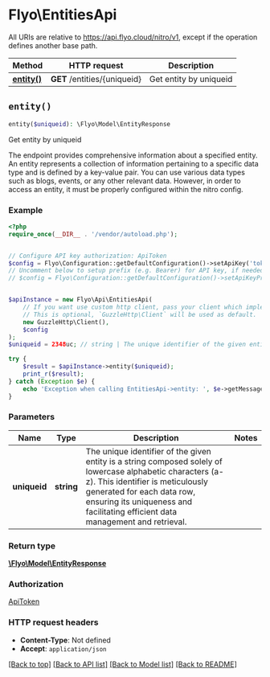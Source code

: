 # Flyo\EntitiesApi

All URIs are relative to https://api.flyo.cloud/nitro/v1, except if the operation defines another base path.

| Method | HTTP request | Description |
| ------------- | ------------- | ------------- |
| [**entity()**](EntitiesApi.md#entity) | **GET** /entities/{uniqueid} | Get entity by uniqueid |


## `entity()`

```php
entity($uniqueid): \Flyo\Model\EntityResponse
```

Get entity by uniqueid

The endpoint provides comprehensive information about a specified entity. An entity represents a collection of information pertaining to a specific data type and is defined by a key-value pair. You can use various data types such as blogs, events, or any other relevant data. However, in order to access an entity, it must be properly configured within the nitro config.

### Example

```php
<?php
require_once(__DIR__ . '/vendor/autoload.php');


// Configure API key authorization: ApiToken
$config = Flyo\Configuration::getDefaultConfiguration()->setApiKey('token', 'YOUR_API_KEY');
// Uncomment below to setup prefix (e.g. Bearer) for API key, if needed
// $config = Flyo\Configuration::getDefaultConfiguration()->setApiKeyPrefix('token', 'Bearer');


$apiInstance = new Flyo\Api\EntitiesApi(
    // If you want use custom http client, pass your client which implements `GuzzleHttp\ClientInterface`.
    // This is optional, `GuzzleHttp\Client` will be used as default.
    new GuzzleHttp\Client(),
    $config
);
$uniqueid = 2348uc; // string | The unique identifier of the given entity is a string composed solely of lowercase alphabetic characters (a-z). This identifier is meticulously generated for each data row, ensuring its uniqueness and facilitating efficient data management and retrieval.

try {
    $result = $apiInstance->entity($uniqueid);
    print_r($result);
} catch (Exception $e) {
    echo 'Exception when calling EntitiesApi->entity: ', $e->getMessage(), PHP_EOL;
}
```

### Parameters

| Name | Type | Description  | Notes |
| ------------- | ------------- | ------------- | ------------- |
| **uniqueid** | **string**| The unique identifier of the given entity is a string composed solely of lowercase alphabetic characters (a-z). This identifier is meticulously generated for each data row, ensuring its uniqueness and facilitating efficient data management and retrieval. | |

### Return type

[**\Flyo\Model\EntityResponse**](../Model/EntityResponse.md)

### Authorization

[ApiToken](../../README.md#ApiToken)

### HTTP request headers

- **Content-Type**: Not defined
- **Accept**: `application/json`

[[Back to top]](#) [[Back to API list]](../../README.md#endpoints)
[[Back to Model list]](../../README.md#models)
[[Back to README]](../../README.md)
